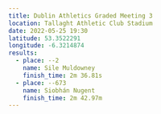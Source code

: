 ```yaml
---
title: Dublin Athletics Graded Meeting 3
location: Tallaght Athletic Club Stadium 
date: 2022-05-25 19:30
latitude: 53.3522291
longitude: -6.3214874
results:
  - place: --2
    name: Sile Muldowney
    finish_time: 2m 36.81s 
  - place: --673
    name: Siobhán Nugent
    finish_time: 2m 42.97m
---
```


